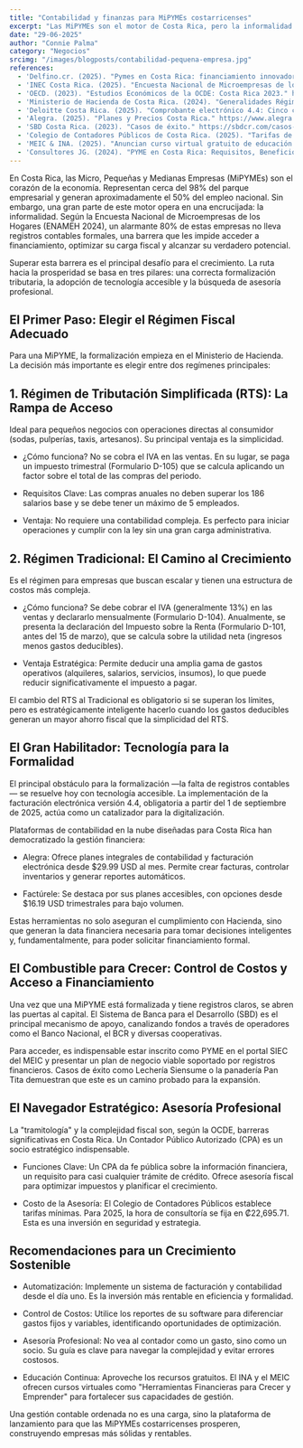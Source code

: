 ```yaml
---
title: "Contabilidad y finanzas para MiPYMEs costarricenses"
excerpt: "Las MiPYMEs son el motor de Costa Rica, pero la informalidad limita su crecimiento. Esta guía detalla cómo usar los regímenes fiscales, la tecnología y la asesoría para formalizarse y acceder a financiamiento."
date: "29-06-2025"
author: "Connie Palma"
category: "Negocios"
srcimg: "/images/blogposts/contabilidad-pequena-empresa.jpg"
references:
  - 'Delfino.cr. (2025). "Pymes en Costa Rica: financiamiento innovador ante aranceles." https://delfino.cr/2025/05/pymes-en-costa-rica-financiamiento-innovador-ante-aranceles'
  - 'INEC Costa Rica. (2025). "Encuesta Nacional de Microempresas de los Hogares 2024." https://www.inec.cr/noticias/crece-total-microempresas-2024-105-mas-respecto-al-2023'
  - 'OECD. (2023). "Estudios Económicos de la OCDE: Costa Rica 2023." https://www.oecd.org/costa-rica/estudio-economico-de-la-ocde-costa-rica-2023-255d6542-es.htm'
  - 'Ministerio de Hacienda de Costa Rica. (2024). "Generalidades Régimen de Tributación Simplificada." https://www.hacienda.go.cr/contenido/12470-regimen-de-tributacion-simplificada'
  - 'Deloitte Costa Rica. (2025). "Comprobante electrónico 4.4: Cinco cambios relevantes." https://www2.deloitte.com/cr/es/pages/tax/articles/comprobante-electronico-4-4.html'
  - 'Alegra. (2025). "Planes y Precios Costa Rica." https://www.alegra.com/costarica/'
  - 'SBD Costa Rica. (2023). "Casos de éxito." https://sbdcr.com/casos-de-exito/'
  - 'Colegio de Contadores Públicos de Costa Rica. (2025). "Tarifas de Honorarios Profesionales Mínimos." https://www.ccpa.or.cr/tarifas-de-honorarios-profesionales/'
  - 'MEIC & INA. (2025). "Anuncian curso virtual gratuito de educación financiera para pymes y emprendimientos." https://delfino.cr/2025/01/meic-e-ina-anuncian-curso-virtual-gratuito-de-educacion-financiera-para-pymes-y-emprendimientos'
  - 'Consultores JG. (2024). "PYME en Costa Rica: Requisitos, Beneficios y Procedimientos." https://www.consultoresjg.com/cr/pyme-en-costa-rica-requisitos-beneficios-y-procedimientos/'
---
```


En Costa Rica, las Micro, Pequeñas y Medianas Empresas (MiPYMEs) son el corazón de la economía. Representan cerca del 98% del parque empresarial y generan aproximadamente el 50% del empleo nacional. Sin embargo, una gran parte de este motor opera en una encrucijada: la informalidad. Según la Encuesta Nacional de Microempresas de los Hogares (ENAMEH 2024), un alarmante 80% de estas empresas no lleva registros contables formales, una barrera que les impide acceder a financiamiento, optimizar su carga fiscal y alcanzar su verdadero potencial.

Superar esta barrera es el principal desafío para el crecimiento. La ruta hacia la prosperidad se basa en tres pilares: una correcta formalización tributaria, la adopción de tecnología accesible y la búsqueda de asesoría profesional.

## El Primer Paso: Elegir el Régimen Fiscal Adecuado

Para una MiPYME, la formalización empieza en el Ministerio de Hacienda. La decisión más importante es elegir entre dos regímenes principales:

## 1. Régimen de Tributación Simplificada (RTS): La Rampa de Acceso

Ideal para pequeños negocios con operaciones directas al consumidor (sodas, pulperías, taxis, artesanos). Su principal ventaja es la simplicidad.

 - ¿Cómo funciona? No se cobra el IVA en las ventas. En su lugar, se paga un impuesto trimestral (Formulario D-105) que se calcula aplicando un factor sobre el total de las compras del periodo.

 - Requisitos Clave: Las compras anuales no deben superar los 186 salarios base y se debe tener un máximo de 5 empleados.

 - Ventaja: No requiere una contabilidad compleja. Es perfecto para iniciar operaciones y cumplir con la ley sin una gran carga administrativa.

## 2. Régimen Tradicional: El Camino al Crecimiento

Es el régimen para empresas que buscan escalar y tienen una estructura de costos más compleja.

 - ¿Cómo funciona? Se debe cobrar el IVA (generalmente 13%) en las ventas y declararlo mensualmente (Formulario D-104). Anualmente, se presenta la declaración del Impuesto sobre la Renta (Formulario D-101, antes del 15 de marzo), que se calcula sobre la utilidad neta (ingresos menos gastos deducibles).

 - Ventaja Estratégica: Permite deducir una amplia gama de gastos operativos (alquileres, salarios, servicios, insumos), lo que puede reducir significativamente el impuesto a pagar.

El cambio del RTS al Tradicional es obligatorio si se superan los límites, pero es estratégicamente inteligente hacerlo cuando los gastos deducibles generan un mayor ahorro fiscal que la simplicidad del RTS.

## El Gran Habilitador: Tecnología para la Formalidad

El principal obstáculo para la formalización —la falta de registros contables— se resuelve hoy con tecnología accesible. La implementación de la facturación electrónica versión 4.4, obligatoria a partir del 1 de septiembre de 2025, actúa como un catalizador para la digitalización.

Plataformas de contabilidad en la nube diseñadas para Costa Rica han democratizado la gestión financiera:

 - Alegra: Ofrece planes integrales de contabilidad y facturación electrónica desde $29.99 USD al mes. Permite crear facturas, controlar inventarios y generar reportes automáticos.

 - Factúrele: Se destaca por sus planes accesibles, con opciones desde $16.19 USD trimestrales para bajo volumen.

Estas herramientas no solo aseguran el cumplimiento con Hacienda, sino que generan la data financiera necesaria para tomar decisiones inteligentes y, fundamentalmente, para poder solicitar financiamiento formal.

## El Combustible para Crecer: Control de Costos y Acceso a Financiamiento

Una vez que una MiPYME está formalizada y tiene registros claros, se abren las puertas al capital. El Sistema de Banca para el Desarrollo (SBD) es el principal mecanismo de apoyo, canalizando fondos a través de operadores como el Banco Nacional, el BCR y diversas cooperativas.

Para acceder, es indispensable estar inscrito como PYME en el portal SIEC del MEIC y presentar un plan de negocio viable soportado por registros financieros. Casos de éxito como Lechería Siensume o la panadería Pan Tita demuestran que este es un camino probado para la expansión.

## El Navegador Estratégico: Asesoría Profesional

La "tramitología" y la complejidad fiscal son, según la OCDE, barreras significativas en Costa Rica. Un Contador Público Autorizado (CPA) es un socio estratégico indispensable.

 - Funciones Clave: Un CPA da fe pública sobre la información financiera, un requisito para casi cualquier trámite de crédito. Ofrece asesoría fiscal para optimizar impuestos y planificar el crecimiento.

 - Costo de la Asesoría: El Colegio de Contadores Públicos establece tarifas mínimas. Para 2025, la hora de consultoría se fija en ₡22,695.71. Esta es una inversión en seguridad y estrategia.

## Recomendaciones para un Crecimiento Sostenible

 - Automatización: Implemente un sistema de facturación y contabilidad desde el día uno. Es la inversión más rentable en eficiencia y formalidad.

 - Control de Costos: Utilice los reportes de su software para diferenciar gastos fijos y variables, identificando oportunidades de optimización.

 - Asesoría Profesional: No vea al contador como un gasto, sino como un socio. Su guía es clave para navegar la complejidad y evitar errores costosos.

 - Educación Continua: Aproveche los recursos gratuitos. El INA y el MEIC ofrecen cursos virtuales como "Herramientas Financieras para Crecer y Emprender" para fortalecer sus capacidades de gestión.

Una gestión contable ordenada no es una carga, sino la plataforma de lanzamiento para que las MiPYMEs costarricenses prosperen, construyendo empresas más sólidas y rentables.